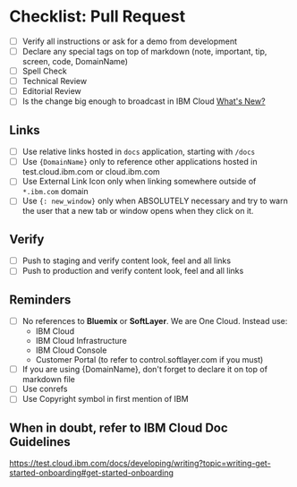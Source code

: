 # Checklist: Pull Request

* [ ] Verify all instructions or ask for a demo from development
* [ ] Declare any special tags on top of markdown (note, important, tip, screen, code, DomainName)
* [ ] Spell Check
* [ ] Technical Review
* [ ] Editorial Review
* [ ] Is the change big enough to broadcast in IBM Cloud [What's New?](https://test.cloud.ibm.com/docs/overview/whats-new?topic=overview-whatsnew#whatsnew)

## Links

* [ ] Use relative links hosted in `docs` application, starting with `/docs`
* [ ] Use `{DomainName}` only to reference other applications hosted in test.cloud.ibm.com or cloud.ibm.com
* [ ] Use External Link Icon only when linking somewhere outside of `*.ibm.com` domain
* [ ] Use `{: new_window}` only when ABSOLUTELY necessary and try to warn the user that a new tab or window opens when they click on it.

## Verify

* [ ] Push to staging and verify content look, feel and all links
* [ ] Push to production and verify content look, feel and all links

## Reminders

* [ ] No references to **Bluemix** or **SoftLayer**. We are One Cloud. Instead use:
    - IBM Cloud
    - IBM Cloud Infrastructure
    - IBM Cloud Console
    - Customer Portal (to refer to control.softlayer.com if you must)
* [ ] If you are using {DomainName}, don't forget to declare it on top of markdown file
* [ ] Use conrefs
* [ ] Use Copyright symbol in first mention of IBM

## When in doubt, refer to IBM Cloud Doc Guidelines

https://test.cloud.ibm.com/docs/developing/writing?topic=writing-get-started-onboarding#get-started-onboarding
